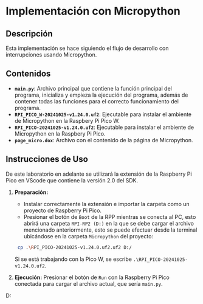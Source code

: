 # Implementación con Micropython

## Descripción

Esta implementación se hace siguiendo el flujo de desarrollo con interrupciones usando Micropython.
  
## Contenidos

- **`main.py`**: Archivo principal que contiene la función principal del programa, inicializa y empieza la ejecución del programa, además de contener todas las funciones para el correcto funcionamiento del programa.
- **`RPI_PICO_W-20241025-v1.24.0.uf2`**: Ejecutable para instalar el ambiente de Micropython en la Raspbery Pi Pico W.
- **`RPI_PICO-20241025-v1.24.0.uf2`**: Ejecutable para instalar el ambiente de Micropython en la Raspbery Pi Pico.
- **`page_micro.dox`**: Archivo con el contenido de la página de Micropython.
  

## Instrucciones de Uso
De este laboratorio en adelante se utilizará la extensión de la Raspberry Pi Pico en VScode que contiene la versión 2.0 del SDK.

1. **Preparación:**
   - Instalar correctamente la extensión e importar la carpeta como un proyecto de Raspberry Pi Pico.
   - Presionar el botón de `Boot` de la RPP mientras se conecta al PC, esto abrirá una carpeta `RPI-RP2 (D:)` en la que se debe cargar el archivo mencionado anteriormente, esto se puede efectuar desde la terminal ubicándose en la carpeta `Micropython` del proyecto:

   ```bash
    cp .\RPI_PICO-20241025-v1.24.0.uf2.uf2 D:/
    ```
   Si se está trabajando con la Pico W, se escribe `.\RPI_PICO-20241025-v1.24.0.uf2`.

2. **Ejecución:**
   Presionar el botón de `Run` con la Raspberry Pi Pico conectada para cargar el archivo actual, que sería `main.py`.



D:

